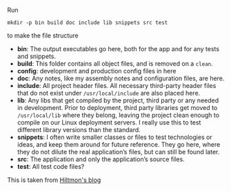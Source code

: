 Run
```
mkdir -p bin build doc include lib snippets src test
```
to make the file structure

* **bin**: The output executables go here, both for the app and for any tests and
snippets.
* **build**: This folder contains all object files, and is removed on a `clean`.
* **config**: development and production config files in here
* **doc**: Any notes, like my assembly notes and configuration files, are here.
* **include**: All project header files. All necessary third-party header files that
do not exist under `/usr/local/include` are also placed here.
* **lib**: Any libs that get compiled by the project, third party or any needed in
development. Prior to deployment, third party libraries get moved to
`/usr/local/lib` where they belong, leaving the project clean enough to compile
on our Linux deployment servers. I really use this to test different library
versions than the standard.
* **snippets**: I often write smaller classes or files to test technologies or
ideas, and keep them around for future reference. They go here, where they do
not dilute the real application’s files, but can still be found later.
* **src**: The application and only the application’s source files.
* **test**: All test code files?  

This is taken from [Hiltmon's blog](https://hiltmon.com/blog/2013/07/03/a-simple-c-plus-plus-project-structure/)
